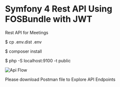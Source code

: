 Symfony 4 Rest API Using FOSBundle with JWT
===========================================

Rest API for Meetings

$ cp .env.dist .env

$ composer install

$ php -S localhost:9100 -t public


![Api Flow](http://learningpage.in/uploads/meeting_api.png) 

Please download Postman file to Explore API Endpoints 

